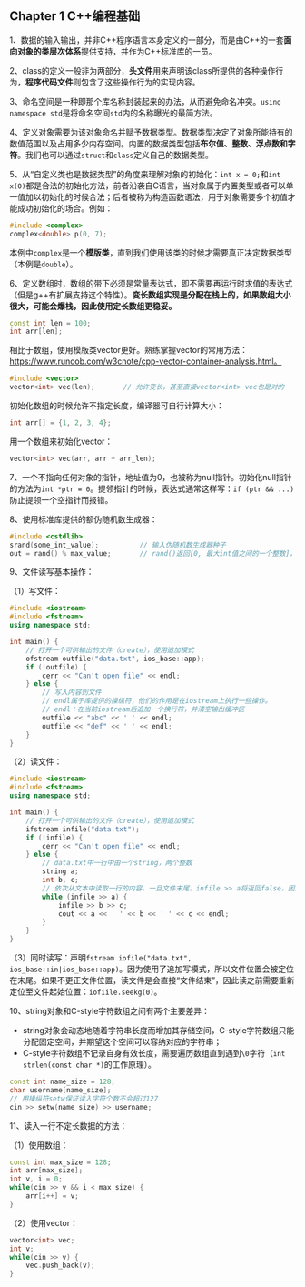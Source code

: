 ## Chapter 1 **C++编程基础**

1、数据的输入输出，并非C++程序语言本身定义的一部分，而是由C++的一套**面向对象的类层次体系**提供支持，并作为C++标准库的一员。

2、class的定义一般非为两部分，**头文件**用来声明该class所提供的各种操作行为，**程序代码文件**则包含了这些操作行为的实现内容。

3、命名空间是一种即那个库名称封装起来的办法，从而避免命名冲突。`using namespace std`是将命名空间`std`内的名称曝光的最简方法。

4、定义对象需要为该对象命名并赋予数据类型。数据类型决定了对象所能持有的数值范围以及占用多少内存空间。内置的数据类型包括**布尔值、整数、浮点数和字符**。我们也可以通过`struct`和`class`定义自己的数据类型。

5、从“自定义类也是数据类型”的角度来理解对象的初始化：`int x = 0;`和`int x(0)`都是合法的初始化方法，前者沿袭自C语言，当对象属于内置类型或者可以单一值加以初始化的时候合法；后者被称为构造函数语法，用于对象需要多个初值才能成功初始化的场合。例如：
```C++
#include <complex>
complex<double> p(0, 7);
```
本例中`complex`是一个**模版类**，直到我们使用该类的时候才需要真正决定数据类型（本例是`double`）。

6、定义数组时，数组的带下必须是常量表达式，即不需要再运行时求值的表达式（但是g++有扩展支持这个特性）。**变长数组实现是分配在栈上的，如果数组大小很大，可能会爆栈，因此使用定长数组更稳妥。**
```C++
const int len = 100;
int arr[len];
```
相比于数组，使用模版类vector更好。熟练掌握vector的常用方法：https://www.runoob.com/w3cnote/cpp-vector-container-analysis.html。
```C++
#include <vector>
vector<int> vec(len);       // 允许变长，甚至直接vector<int> vec也是对的
```

初始化数组的时候允许不指定长度，编译器可自行计算大小：
```C++
int arr[] = {1, 2, 3, 4};
```
用一个数组来初始化vector：
```C++
vector<int> vec(arr, arr + arr_len);
```

7、一个不指向任何对象的指针，地址值为0，也被称为null指针。初始化null指针的方法为`int *ptr = 0`。提领指针的时候，表达式通常这样写：`if (ptr && ...)`防止提领一个空指针而报错。

8、使用标准库提供的额伪随机数生成器：
```C++
#include <cstdlib>
srand(some_int_value);          // 输入伪随机数生成器种子
out = rand() % max_value;       // rand()返回[0, 最大int值之间的一个整数]，通过取模运算限定输出范围
```

9、文件读写基本操作：

（1）写文件：
```C++
#include <iostream>
#include <fstream>
using namespace std;

int main() {
    // 打开一个可供输出的文件（create），使用追加模式
    ofstream outfile("data.txt", ios_base::app);
    if (!outfile) {
        cerr << "Can't open file" << endl;
    } else {
        // 写入内容到文件
        // endl属于库提供的操纵符，他们的作用是在iostream上执行一些操作。
        // endl：在当前iostream后追加一个换行符，并清空输出缓冲区
        outfile << "abc" << ' ' << endl;
        outfile << "def" << ' ' << endl;
    }
}
```

（2）读文件：
```C++
#include <iostream>
#include <fstream>
using namespace std;

int main() {
    // 打开一个可供输出的文件（create），使用追加模式
    ifstream infile("data.txt");
    if (!infile) {
        cerr << "Can't open file" << endl;
    } else {
        // data.txt中一行中由一个string，两个整数
        string a;
        int b, c;
        // 依次从文本中读取一行的内容，一旦文件末尾，infile >> a将返回false，因此while循环中止
        while (infile >> a) {
            infile >> b >> c;
            cout << a << ' ' << b << ' ' << c << endl;
        }
    }
}
```

（3）同时读写：声明`fstream iofile("data.txt", ios_base::in|ios_base::app)`。因为使用了追加写模式，所以文件位置会被定位在末尾。如果不更正文件位置，读文件是会直接“文件结束”，因此读之前需要重新定位至文件起始位置：`iofiile.seekg(0)`。


10、string对象和C-style字符数组之间有两个主要差异：
+ string对象会动态地随着字符串长度而增加其存储空间，C-style字符数组只能分配固定空间，并期望这个空间可以容纳对应的字符串；
+ C-style字符数组不记录自身有效长度，需要遍历数组直到遇到`\0`字符（`int strlen(const char *)`的工作原理）。
```C++
const int name_size = 128;
char username[name_size];
// 用操纵符setw保证读入字符个数不会超过127
cin >> setw(name_size) >> username;
```

11、读入一行不定长数据的方法：

（1）使用数组：
```C++
const int max_size = 128;
int arr[max_size];
int v, i = 0;
while(cin >> v && i < max_size) {
    arr[i++] = v;
}
```

（2）使用vector：
```C++
vector<int> vec;
int v;
while(cin >> v) {
    vec.push_back(v);
}
```